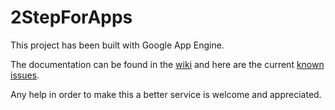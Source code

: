 2StepForApps
============

This project has been built with Google App Engine.

The documentation can be found in the  [wiki](https://github.com/emreb/2StepForApps/wiki)
 and here are the current [known issues](https://github.com/emreb/2StepForApps/issues).

Any help in order to make this a better service is welcome and appreciated.
